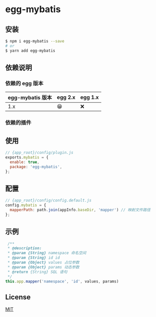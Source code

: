 <!--
 * @Author: 姜彦汐
 * @Date: 2020-12-03 16:42:04
 * @LastEditors: 姜彦汐
 * @LastEditTime: 2021-01-05 13:34:57
 * @Description: 
 * @Contact: jiangyanxi@live.com
 * @FilePath: /egg-mybatis/README.md
-->
# egg-mybatis

## 安装

```bash
$ npm i egg-mybatis --save
# or
$ yarn add egg-mybatis
```

## 依赖说明

### 依赖的 egg 版本

egg-mybatis 版本 | egg 2.x | egg 1.x
--- | --- | ---
1.x | 😁 | ❌

### 依赖的插件

## 使用

```js
// {app_root}/config/plugin.js
exports.mybatis = {
  enable: true,
  package: 'egg-mybatis',
};
```

## 配置

```js
// {app_root}/config/config.default.js
config.mybatis = {
  mapperPath: path.join(appInfo.baseDir, 'mapper') // 映射文件路径
};
```

## 示例

```js
 /**
 * @description: 
 * @param {String} namespace 命名空间
 * @param {String} id id 
 * @param {Object} values 占位参数
 * @param {Object} params 动态参数
 * @return {String} SQL 语句 
 */
this.app.mapper('namespace', 'id', values, params)
```

## License

[MIT](LICENSE)
